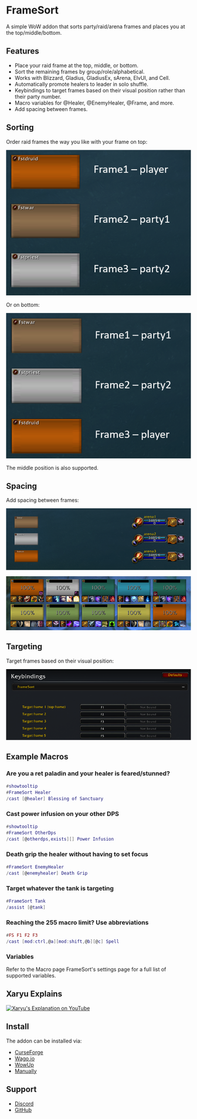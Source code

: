 # FrameSort #

A simple WoW addon that sorts party/raid/arena frames and places you at the top/middle/bottom.

## Features ##

* Place your raid frame at the top, middle, or bottom.
* Sort the remaining frames by group/role/alphabetical.
* Works with Blizzard, Gladius, GladiusEx, sArena, ElvUI, and Cell.
* Automatically promote healers to leader in solo shuffle.
* Keybindings to target frames based on their visual position rather than their party number.
* Macro variables for @Healer, @EnemyHealer, @Frame, and more.
* Add spacing between frames.

## Sorting ##

Order raid frames the way you like with your frame on top:

![Player at the top](https://raw.githubusercontent.com/Verubato/framesort/main/assets/Screenshots/3v3-sorting-top.png)

Or on bottom:

![Player at the bottom](https://raw.githubusercontent.com/Verubato/framesort/main/assets/Screenshots/3v3-sorting-bottom.png)

The middle position is also supported.

## Spacing ##

Add spacing between frames:

![Party](https://raw.githubusercontent.com/Verubato/framesort/main/assets/Screenshots/party-spacing.png)

![Battlegrounds](https://raw.githubusercontent.com/Verubato/framesort/main/assets/Screenshots/raid-spacing.png)

## Targeting ##

Target frames based on their visual position:

![Keybindings](https://raw.githubusercontent.com/Verubato/framesort/main/assets/Screenshots/f1-f5-keybindings.png)

## Example Macros ##

### Are you a ret paladin and your healer is feared/stunned? ###

```lua
#showtooltip
#FrameSort Healer
/cast [@healer] Blessing of Sanctuary
```

### Cast power infusion on your other DPS ###

```lua
#showtooltip
#FrameSort OtherDps
/cast [@otherdps,exists][] Power Infusion
```

### Death grip the healer without having to set focus ###

```lua
#FrameSort EnemyHealer
/cast [@enemyhealer] Death Grip
```

### Target whatever the tank is targeting ###

```lua
#FrameSort Tank
/assist [@tank]
```

### Reaching the 255 macro limit? Use abbreviations ###

```lua
#FS F1 F2 F3
/cast [mod:ctrl,@a][mod:shift,@b][@c] Spell
```

### Variables ###

Refer to the Macro page FrameSort's settings page for a full list of supported variables.

## Xaryu Explains ##

[![Xaryu's Explanation on YouTube](https://i.ytimg.com/vi/2PiKjvT30cM/hqdefault.jpg)](https://www.youtube.com/watch?v=2PiKjvT30cM&t=212s)

## Install ##

The addon can be installed via:

* [CurseForge](https://www.curseforge.com/wow/addons/framesort)
* [Wago.io](https://addons.wago.io/addons/framesort)
* [WowUp](https://wowup.io/)
* [Manually](https://github.com/Verubato/framesort/releases/latest)

## Support ##

* [Discord](https://discord.gg/UruPTPHHxK)
* [GitHub](https://github.com/Verubato/framesort/issues)
